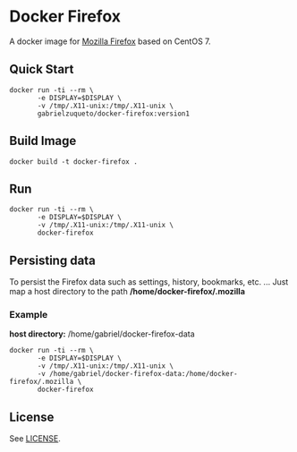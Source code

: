 Docker Firefox
==============

A docker image for [Mozilla Firefox](https://www.mozilla.org/en-US/) based on CentOS 7.

## Quick Start ##

```
docker run -ti --rm \
       -e DISPLAY=$DISPLAY \
       -v /tmp/.X11-unix:/tmp/.X11-unix \
       gabrielzuqueto/docker-firefox:version1
```

## Build Image ##

```
docker build -t docker-firefox .
```

## Run ##

```
docker run -ti --rm \
       -e DISPLAY=$DISPLAY \
       -v /tmp/.X11-unix:/tmp/.X11-unix \
       docker-firefox
```

## Persisting data ##

To persist the Firefox data such as settings, history, bookmarks, etc. ... Just map a host directory to the path **/home/docker-firefox/.mozilla**

### Example ###

**host directory:** /home/gabriel/docker-firefox-data

```
docker run -ti --rm \
       -e DISPLAY=$DISPLAY \
       -v /tmp/.X11-unix:/tmp/.X11-unix \
       -v /home/gabriel/docker-firefox-data:/home/docker-firefox/.mozilla \
       docker-firefox
```

## License ##

See [LICENSE](LICENSE).